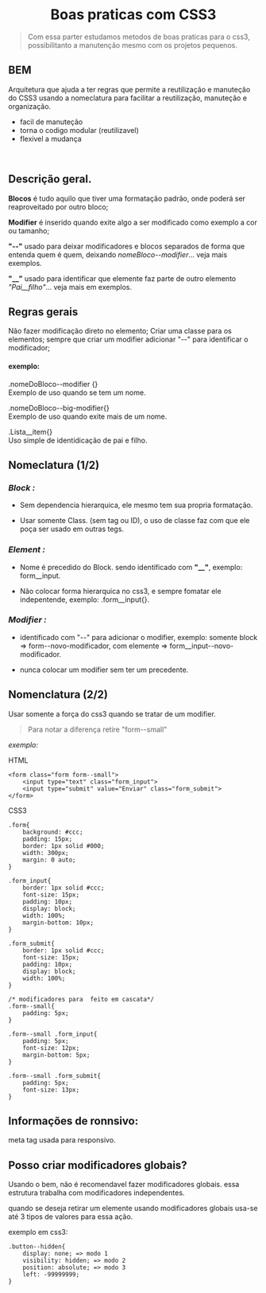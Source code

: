 <h1 align="center">Boas praticas com CSS3</h1>

> Com essa parter estudamos metodos de boas praticas para o css3, possibilitanto a manutenção mesmo com os projetos pequenos.

## BEM

Arquitetura que ajuda a ter regras que permite a reutilização e manuteção do CSS3 usando a nomeclatura para facilitar a reutilização, manuteção e organização.

*   facil de manuteção
*   torna o codigo modular (reutilizavel)
*   flexivel a mudança

<br>

## Descrição geral.

**Blocos** é tudo aquilo que tiver uma formatação padrão, onde poderá ser reaproveitado por outro bloco;

**Modifier** é inserido quando exite algo a ser modificado como exemplo a cor ou tamanho;

**"--"** usado para deixar modificadores e blocos separados de forma que entenda quem é quem, deixando *_nomeBloco--modifier_*... veja mais exemplos.

**"__"** usado para identificar que elemente faz parte de outro elemento *_"Pai__filho"_*... veja mais em exemplos.
## Regras gerais

Não fazer modificação direto no elemento;
Criar uma classe para os elementos;
sempre que criar um modifier adicionar "--" para identificar o modificador;

#### exemplo:

.nomeDoBloco--modifier {}</br>
Exemplo de uso quando se tem um nome.

.nomeDoBloco--big-modifier{} </br>
Exemplo de uso quando exite mais de um nome.

.Lista__item{} </br>
Uso simple de identidicação de pai e filho.


## Nomeclatura (1/2)

### *_Block :_*

-   Sem dependencia hierarquica, ele mesmo tem sua propria formatação.

-   Usar somente Class. (sem tag ou ID), o uso de classe faz com que ele poça ser usado em outras tegs.

### *_Element :_*

-   Nome é precedido do Block. sendo identificado com **"__"**, exemplo: form__input.

-   Não colocar forma hierarquica no css3, e sempre fomatar ele indepentende, exemplo: .form__input{}.

### *_Modifier :_*

-   identificado com "--" para adicionar o modifier, exemplo: somente block => form--novo-modificador, com elemente => form__input--novo-modificador.

- nunca colocar um modifier sem ter um precedente.

## Nomenclatura (2/2)

Usar somente a força do css3 quando se tratar de um modifier.

>Para notar a diferença retire "form--small"

*_exemplo:_*

HTML
```
<form class="form form--small">
    <input type="text" class="form_input">
    <input type="submit" value="Enviar" class="form_submit">
</form>
```

CSS3
```
.form{
    background: #ccc;
    padding: 15px;
    border: 1px solid #000;
    width: 300px;
    margin: 0 auto;
}

.form_input{
    border: 1px solid #ccc;
    font-size: 15px;
    padding: 10px;
    display: block;
    width: 100%;
    margin-bottom: 10px;
}

.form_submit{
    border: 1px solid #ccc;
    font-size: 15px;
    padding: 10px;
    display: block;
    width: 100%;
}

/* modificadores para  feito em cascata*/
.form--small{
    padding: 5px;
}

.form--small .form_input{
    padding: 5px;
    font-size: 12px;
    margin-bottom: 5px;
}

.form--small .form_submit{
    padding: 5px;
    font-size: 13px;
}
```
## Informações de ronnsivo:

meta tag usada para responsivo.
><meta name="viewport" content="width=device-width, initial-scale=1.0, shrink-to-fit=no">

## Posso criar modificadores globais?

Usando o bem, não é recomendavel fazer modificadores globais. essa estrutura trabalha com modificadores independentes. 

quando se deseja retirar um elemente usando modificadores globais usa-se até 3 tipos de valores para essa ação.

exemplo em css3:
```
.button--hidden{
    display: none; => modo 1
    visibility: hidden; => modo 2
    position: absolute; => modo 3
    left: -99999999;
}
```


